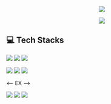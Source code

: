 <!--header-->
<p align='center'>
  <img src="https://capsule-render.vercel.app/api?type=waving&color=ACBCFF&fontColor=0F1035&height=200&section=header&text=Welcome+to+DongWoo's+Github!✋&fontSize=40"/>
</p>

<!--badge -->
<p align='center'>
   <!-- gmail -->
  <img src="https://img.shields.io/badge/ehddn5476@gmail.com-EA4335?style=flat-squre&logo=gmail&logoColor=white"/>
</p>

<!-- 기술스택 -->
## 💻 Tech Stacks
<!-- backend -->
<p>
  <img src="https://img.shields.io/badge/Java-b-07219?style=flat-square&logoColor=white"/>
  <img src="https://img.shields.io/badge/Spring Boot-6DB33f?style=flat-square&logo=Springboot&logoColor=white"/>
  <img src="https://img.shields.io/badge/MySQL-4479A1?style=flat-square&logo=mysql&logoColor=white"/>
</p>

<!-- frontend -->
<p>
  <img src="https://img.shields.io/badge/HTML5-E34F26?style=flat-square&logo=html5&logoColor=white"/>
  <img src="https://img.shields.io/badge/CSS3-1572B6?style=flat-square&logo=css3&logoColor=white"/>
  <img src="https://img.shields.io/badge/JavaScript-F7Df1E?style=flat-square&logo=javascript&logoColor=White"/>
</p>

<-- EX -->
<p>
  <img src="https://img.shields.io/badge/Git-F05032?style=flat-square&logo=git&logoColor=White"/>
  <img src="https://img.shields.io/badge/GitHub-181717?style=flat-square&logo=github&logoColor=White"/>
  <img src="https://img.shields.io/badge/Notion-000000?style=flat-square&logo=notion&logoColor=White"/>
  
</p>


<!--
**Lee997a/Lee997a** is a ✨ _special_ ✨ repository because its `README.md` (this file) appears on your GitHub profile.

Here are some ideas to get you started:

- 🔭 I’m currently working on ...
- 🌱 I’m currently learning ...
- 👯 I’m looking to collaborate on ...
- 🤔 I’m looking for help with ...
- 💬 Ask me about ...
- 📫 How to reach me: ...
- 😄 Pronouns: ...
- ⚡ Fun fact: ...
-->
